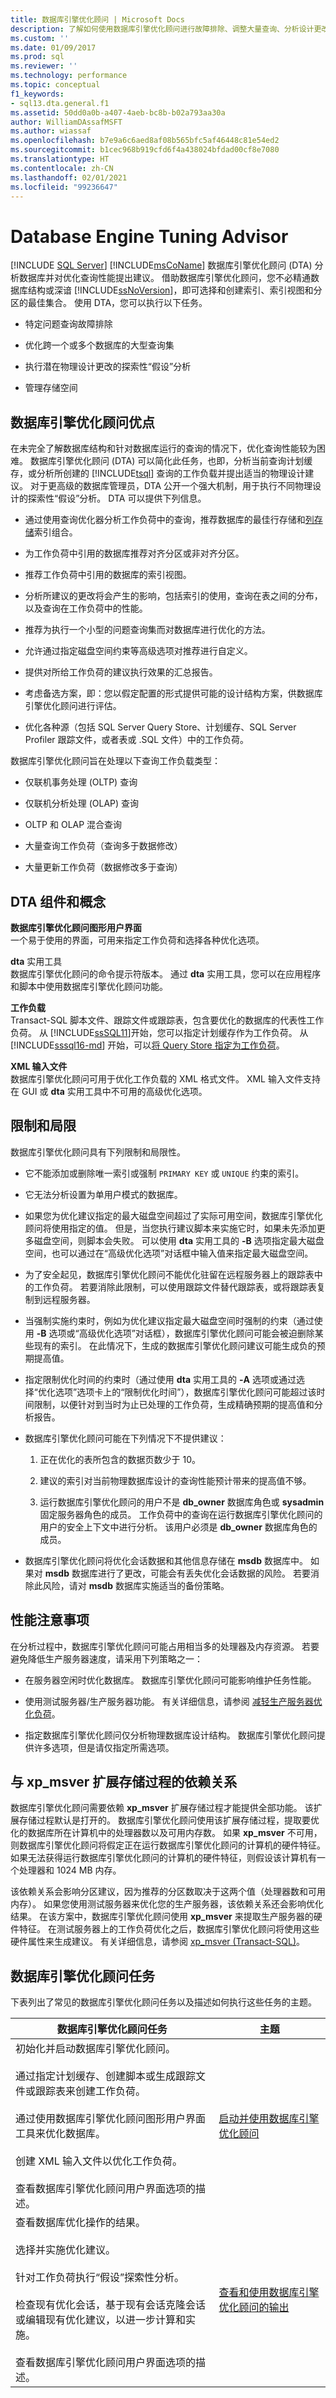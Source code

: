 ```yaml
---
title: 数据库引擎优化顾问 | Microsoft Docs
description: 了解如何使用数据库引擎优化顾问进行故障排除、调整大量查询、分析设计更改以及管理 SQL Server 中的存储空间。
ms.custom: ''
ms.date: 01/09/2017
ms.prod: sql
ms.reviewer: ''
ms.technology: performance
ms.topic: conceptual
f1_keywords:
- sql13.dta.general.f1
ms.assetid: 50dd0a0b-a407-4aeb-bc8b-b02a793aa30a
author: WilliamDAssafMSFT
ms.author: wiassaf
ms.openlocfilehash: b7e9a6c6aed8af08b565bfc5af46448c81e54ed2
ms.sourcegitcommit: b1cec968b919cfd6f4a438024bfdad00cf8e7080
ms.translationtype: HT
ms.contentlocale: zh-CN
ms.lasthandoff: 02/01/2021
ms.locfileid: "99236647"
---
```

# <a name="database-engine-tuning-advisor"></a>Database Engine Tuning Advisor
 [!INCLUDE [SQL Server](../../includes/applies-to-version/sqlserver.md)]
  [!INCLUDE[msCoName](../../includes/msconame-md.md)] 数据库引擎优化顾问 (DTA) 分析数据库并对优化查询性能提出建议。 借助数据库引擎优化顾问，您不必精通数据库结构或深谙 [!INCLUDE[ssNoVersion](../../includes/ssnoversion-md.md)]，即可选择和创建索引、索引视图和分区的最佳集合。 使用 DTA，您可以执行以下任务。  
  
-   特定问题查询故障排除  
  
-   优化跨一个或多个数据库的大型查询集  
  
-   执行潜在物理设计更改的探索性“假设”分析  
  
-   管理存储空间  
  
## <a name="database-engine-tuning-advisor-benefits"></a>数据库引擎优化顾问优点  
 在未完全了解数据库结构和针对数据库运行的查询的情况下，优化查询性能较为困难。 数据库引擎优化顾问 (DTA) 可以简化此任务，也即，分析当前查询计划缓存，或分析所创建的 [!INCLUDE[tsql](../../includes/tsql-md.md)] 查询的工作负载并提出适当的物理设计建议。 对于更高级的数据库管理员，DTA 公开一个强大机制，用于执行不同物理设计的探索性“假设”分析。 DTA 可以提供下列信息。  
  
-   通过使用查询优化器分析工作负荷中的查询，推荐数据库的最佳行存储和[列存储](../../relational-databases/performance/columnstore-index-recommendations-in-database-engine-tuning-advisor-dta.md)索引组合。  
  
-   为工作负荷中引用的数据库推荐对齐分区或非对齐分区。  
  
-   推荐工作负荷中引用的数据库的索引视图。  
  
-   分析所建议的更改将会产生的影响，包括索引的使用，查询在表之间的分布，以及查询在工作负荷中的性能。  
  
-   推荐为执行一个小型的问题查询集而对数据库进行优化的方法。  
  
-   允许通过指定磁盘空间约束等高级选项对推荐进行自定义。  
  
-   提供对所给工作负荷的建议执行效果的汇总报告。  

-   考虑备选方案，即：您以假定配置的形式提供可能的设计结构方案，供数据库引擎优化顾问进行评估。

-   优化各种源（包括 SQL Server Query Store、计划缓存、SQL Server Profiler 跟踪文件，或者表或 .SQL 文件）中的工作负荷。

  
数据库引擎优化顾问旨在处理以下查询工作负载类型：  
  
-   仅联机事务处理 (OLTP) 查询  
  
-   仅联机分析处理 (OLAP) 查询  
  
-   OLTP 和 OLAP 混合查询  
  
-   大量查询工作负荷（查询多于数据修改）  
  
-   大量更新工作负荷（数据修改多于查询）  
  
## <a name="dta-components-and-concepts"></a>DTA 组件和概念  
 **数据库引擎优化顾问图形用户界面**  
 一个易于使用的界面，可用来指定工作负荷和选择各种优化选项。  
  
 **dta** 实用工具  
 数据库引擎优化顾问的命令提示符版本。 通过 **dta** 实用工具，您可以在应用程序和脚本中使用数据库引擎优化顾问功能。  
  
 **工作负载**  
 Transact-SQL 脚本文件、跟踪文件或跟踪表，包含要优化的数据库的代表性工作负荷。 从 [!INCLUDE[ssSQL11](../../includes/sssql11-md.md)]开始，您可以指定计划缓存作为工作负荷。  从 [!INCLUDE[sssql16-md](../../includes/sssql16-md.md)] 开始，可以[将 Query Store 指定为工作负荷](../../relational-databases/performance/tuning-database-using-workload-from-query-store.md)。 
  
 **XML 输入文件**  
 数据库引擎优化顾问可用于优化工作负载的 XML 格式文件。 XML 输入文件支持在 GUI 或 **dta** 实用工具中不可用的高级优化选项。  
  
## <a name="limitations-and-restrictions"></a>限制和局限  
 数据库引擎优化顾问具有下列限制和局限性。  
  
-   它不能添加或删除唯一索引或强制 `PRIMARY KEY` 或 `UNIQUE` 约束的索引。  
  
-   它无法分析设置为单用户模式的数据库。  
  
-   如果您为优化建议指定的最大磁盘空间超过了实际可用空间，数据库引擎优化顾问将使用指定的值。 但是，当您执行建议脚本来实施它时，如果未先添加更多磁盘空间，则脚本会失败。 可以使用 **dta** 实用工具的 **-B** 选项指定最大磁盘空间，也可以通过在“高级优化选项”对话框中输入值来指定最大磁盘空间。  
  
-   为了安全起见，数据库引擎优化顾问不能优化驻留在远程服务器上的跟踪表中的工作负荷。 若要消除此限制，可以使用跟踪文件替代跟踪表，或将跟踪表复制到远程服务器。  
  
-   当强制实施约束时，例如为优化建议指定最大磁盘空间时强制的约束（通过使用 **-B** 选项或“高级优化选项”对话框），数据库引擎优化顾问可能会被迫删除某些现有的索引。 在此情况下，生成的数据库引擎优化顾问建议可能生成负的预期提高值。  
  
-   指定限制优化时间的约束时（通过使用 **dta** 实用工具的 **-A** 选项或通过选择“优化选项”选项卡上的“限制优化时间”），数据库引擎优化顾问可能超过该时间限制，以便针对到当时为止已处理的工作负荷，生成精确预期的提高值和分析报告。  
  
-   数据库引擎优化顾问可能在下列情况下不提供建议：  
  
    1.  正在优化的表所包含的数据页数少于 10。  
  
    2.  建议的索引对当前物理数据库设计的查询性能预计带来的提高值不够。  
  
    3.  运行数据库引擎优化顾问的用户不是 **db_owner** 数据库角色或 **sysadmin** 固定服务器角色的成员。 工作负荷中的查询在运行数据库引擎优化顾问的用户的安全上下文中进行分析。 该用户必须是 **db_owner** 数据库角色的成员。  
  
-   数据库引擎优化顾问将优化会话数据和其他信息存储在 **msdb** 数据库中。 如果对 **msdb** 数据库进行了更改，可能会有丢失优化会话数据的风险。 若要消除此风险，请对 **msdb** 数据库实施适当的备份策略。  
  
## <a name="performance-considerations"></a>性能注意事项  
 在分析过程中，数据库引擎优化顾问可能占用相当多的处理器及内存资源。 若要避免降低生产服务器速度，请采用下列策略之一：  
  
-   在服务器空闲时优化数据库。 数据库引擎优化顾问可能影响维护任务性能。  
  
-   使用测试服务器/生产服务器功能。 有关详细信息，请参阅  [减轻生产服务器优化负荷](../../relational-databases/performance/reduce-the-production-server-tuning-load.md)。  
  
-   指定数据库引擎优化顾问仅分析物理数据库设计结构。 数据库引擎优化顾问提供许多选项，但是请仅指定所需选项。  
  
## <a name="dependency-on-xp_msver-extended-stored-procedure"></a>与 xp_msver 扩展存储过程的依赖关系  
 数据库引擎优化顾问需要依赖 **xp_msver** 扩展存储过程才能提供全部功能。 该扩展存储过程默认是打开的。 数据库引擎优化顾问使用该扩展存储过程，提取要优化的数据库所在计算机中的处理器数以及可用内存数。 如果 **xp_msver** 不可用，则数据库引擎优化顾问将假定正在运行数据库引擎优化顾问的计算机的硬件特征。 如果无法获得运行数据库引擎优化顾问的计算机的硬件特征，则假设该计算机有一个处理器和 1024 MB 内存。  
  
 该依赖关系会影响分区建议，因为推荐的分区数取决于这两个值（处理器数和可用内存）。 如果您使用测试服务器来优化您的生产服务器，该依赖关系还会影响优化结果。 在该方案中，数据库引擎优化顾问使用 **xp_msver** 来提取生产服务器的硬件特征。 在测试服务器上的工作负荷优化之后，数据库引擎优化顾问将使用这些硬件属性来生成建议。 有关详细信息，请参阅 [xp_msver (Transact-SQL)](../../relational-databases/system-stored-procedures/xp-msver-transact-sql.md)。  
  
## <a name="database-engine-tuning-advisor-tasks"></a>数据库引擎优化顾问任务  
 下表列出了常见的数据库引擎优化顾问任务以及描述如何执行这些任务的主题。  
  
|数据库引擎优化顾问任务|主题|  
|-----------------------------------------|-----------|  
|初始化并启动数据库引擎优化顾问。<br /><br /> 通过指定计划缓存、创建脚本或生成跟踪文件或跟踪表来创建工作负荷。<br /><br /> 通过使用数据库引擎优化顾问图形用户界面工具来优化数据库。<br /><br /> 创建 XML 输入文件以优化工作负荷。<br /><br /> 查看数据库引擎优化顾问用户界面选项的描述。|[启动并使用数据库引擎优化顾问](../../relational-databases/performance/start-and-use-the-database-engine-tuning-advisor.md)|  
|查看数据库优化操作的结果。<br /><br /> 选择并实施优化建议。<br /><br /> 针对工作负荷执行“假设”探索性分析。<br /><br /> 检查现有优化会话，基于现有会话克隆会话 <br />或编辑现有优化建议，以进一步计算和实施。<br /><br /> 查看数据库引擎优化顾问用户界面选项的描述。|[查看和使用数据库引擎优化顾问的输出](../../relational-databases/performance/view-and-work-with-the-output-from-the-database-engine-tuning-advisor.md)|  
  
  
